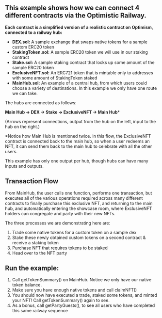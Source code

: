 ## This example shows how we can connect 4 different contracts via the Optimistic Railway.

**Each contract is a simplified version of a realistic contract on Optimism, connected to a railway hub:**

- **DEX.sol:** A sample exchange that swaps native tokens for a sample custom ERC20 token
- **StakingToken.sol:** A sample ERC20 token we will use in our staking contract
- **Stake.sol:** A sample staking contract that locks up some amount of the sample ERC20 token
- **ExclusiveNFT.sol:** An ERC721 token that is mintable only to addresses with some amount of StakingToken staked
- **MainHub.sol:** An example of a central hub, from which users could choose a variety of destinations. In this example we only have one route we can take.

The hubs are connected as follows:

**Main Hub -> DEX -> Stake -> ExclusiveNFT -> Main Hub**\*

(Arrows represent connections, output from the hub on the left, input to the hub on the right.)

\*Notice how Main Hub is mentioned twice. In this flow, the ExclusiveNFT contract is connected back to the main hub, so when a user redeems an NFT, it can send them back to the main hub to celebrate with all the other users.

This example has only one output per hub, though hubs can have many inputs and outputs.

## Transaction Flow

From MainHub, the user calls one function, performs one transaction, but executes all of the various operations required across many different contracts to finally purchase this exclusive NFT, and returning to the main hub, and automatically entering the showcase room, where ExclusiveNFT holders can congregate and party with their new NFTs.

The three processes we are demonstrating here are:

1. Trade some native tokens for a custom token on a sample dex
2. Stake these newly obtained custom tokens on a second contract & receive a staking token
3. Purchase NFT that requires tokens to be staked
4. Head over to the NFT party

## Run the example:

1. Call getTokenSummary() on MainHub. Notice we only have our native token balance.
2. Make sure you have enough native tokens and call claimNFT()
3. You should now have executed a trade, staked some tokens, and minted your NFT! Call getTokenSummary() again to see.
4. As a bonus, call getPartyGuests(), to see all users who have completed this same railway sequence
